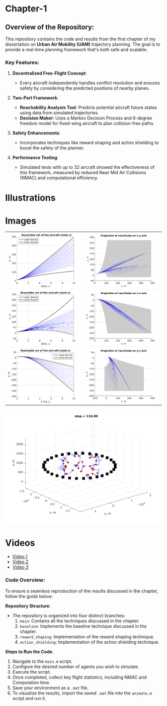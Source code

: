 # Chapter-1

## Overview of the Repository:

This repository contains the code and results from the first chapter of my dissertation on **Urban Air Mobility (UAM)** trajectory planning. The goal is to provide a real-time planning framework that's both safe and scalable.

### Key Features:

1. **Decentralized Free-Flight Concept**: 
   - Every aircraft independently handles conflict resolution and ensures safety by considering the predicted positions of nearby planes.
   
2. **Two-Part Framework**:
   - **Reachability Analysis Tool**: Predicts potential aircraft future states using data from simulated trajectories.
   - **Decision Maker**: Uses a Markov Decision Process and 6-degree freedom model for fixed-wing aircraft to plan collision-free paths.

3. **Safety Enhancements**: 
   - Incorporates techniques like reward shaping and action shielding to boost the safety of the planner.
   
4. **Performance Testing**: 
   - Simulated tests with up to 32 aircraft showed the effectiveness of this framework, measured by reduced Near Mid Air Collisions (NMAC) and computational efficiency.

# Illustrations

# Images
<table>
  <tr>
    <td><img src="img/state_x.png" alt="Image 1"></td>
    <td><img src="img/xy_proj.png" alt="Image 2"></td>
  </tr>
  <tr>
    <td><img src="img/state_y.png" alt="Image 3"></td>
    <td><img src="img/xz_proj.png" alt="Image 4"></td>
  </tr>
  <tr>
    <td><img src="img/state_z.png" alt="Image 5"></td>
    <td><img src="img/yz_proj.png" alt="Image 6"></td>
  </tr>
</table>

![Snopshot of the simulation environment](img/frame_116.png)

# Videos

- [Video 1](https://youtu.be/7JmT2nph9Ws)
- [Video 2](https://youtu.be/vlUZZLl_uGY)
- [Video 3](https://youtu.be/C8PxhUiaKJE)





### Code Overview:

To ensure a seamless reproduction of the results discussed in the chapter, follow the guide below:

**Repository Structure**:
- The repository is organized into four distinct branches:
  1. `main`: Contains all the techniques discussed in the chapter.
  2. `baseline`: Implements the baseline technique discussed in the chapter.
  3. `reward_shaping`: Implementation of the reward shaping technique.
  4. `action_shielding`: Implementation of the action shielding technique.

**Steps to Run the Code**:
1. Navigate to the `main.m` script.
2. Configure the desired number of agents you wish to simulate.
3. Execute the script.
4. Once completed, collect key flight statistics, including NMAC and Computation time.
5. Save your environment as a `.mat` file.
6. To visualize the results, import the saved `.mat` file into the `animate.m` script and run it.
